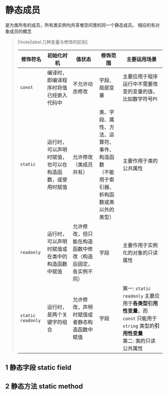 # 静态成员
是为类所有的成员，所有类实例均共享堆空间里的同一个静态成员。
相应的有对象成员的概念


> [!note|label:几种变量与修饰的区别]
> 
> 修饰符名 | 初始化时机 | 值状态 | 修饰范围 | 主要运用场景
> --------|-----------|--------|--------|-------------
> `const` | 编译时，即编译程序时将值已经嵌入代码中 | 不允许动态修改 | 字段、局部变量 | 主要应用于程序运行中不需要改变的变量的值，比如数学符号PI
> `static` | 运行时，可以声明时赋值，也可以在构造函数，或使用时赋值 | 允许修改（类成员共有） | 类、字段、属性、方法、运算符、事件、构造函数<br> （不能用于索引器、析构函数或类以外的类型） | 主要作用于类的公共属性
> `readonly` | 运行时，可以声明时赋值或在类中的构造函数中赋值 | 允许修改，但只能在构造函数中修改（构造后固定，各实例不同） | 字段 | 主要作用于实例化的对象的只读属性
> `static readonly` | 运行时，是两个关键字的组合 | 允许修改，声明时赋值或者静态构造函数中赋值 | 字段 | 第一: `static readonly` 主要应用于**各类型引用性变量**，而 `const` 只能用于 `string` 类型的**引用性变量** <br> 第二: 类的只读公共属性


## 1 静态字段 static field




## 2 静态方法 static method




